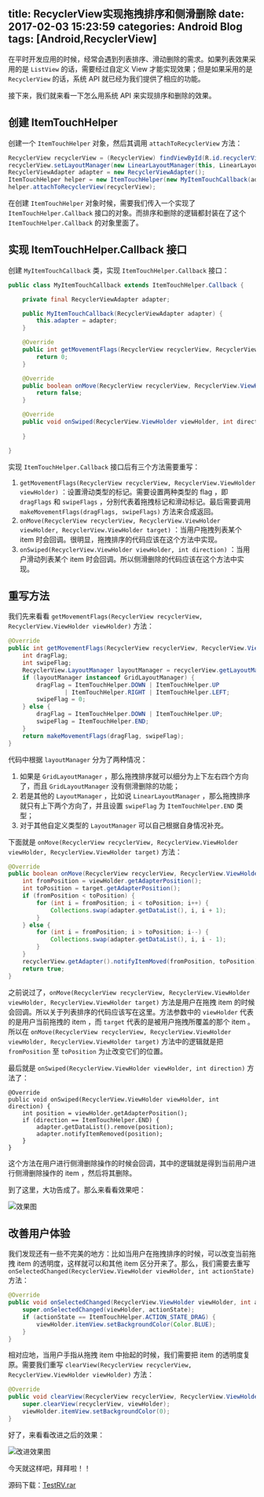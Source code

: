 title: RecyclerView实现拖拽排序和侧滑删除
date: 2017-02-03 15:23:59
categories: Android Blog
tags: [Android,RecyclerView]
---
在平时开发应用的时候，经常会遇到列表排序、滑动删除的需求。如果列表效果采用的是 `ListView` 的话，需要经过自定义 View 才能实现效果；但是如果采用的是 `RecyclerView` 的话，系统 API 就已经为我们提供了相应的功能。

接下来，我们就来看一下怎么用系统 API 来实现排序和删除的效果。

创建 ItemTouchHelper
--------------------
创建一个 `ItemTouchHelper` 对象，然后其调用 `attachToRecyclerView` 方法：

``` java
RecyclerView recyclerView = (RecyclerView) findViewById(R.id.recyclerView);
recyclerView.setLayoutManager(new LinearLayoutManager(this, LinearLayoutManager.VERTICAL, false));
RecyclerViewAdapter adapter = new RecyclerViewAdapter();
ItemTouchHelper helper = new ItemTouchHelper(new MyItemTouchCallback(adapter));
helper.attachToRecyclerView(recyclerView);
```

在创建 `ItemTouchHelper` 对象时候，需要我们传入一个实现了 `ItemTouchHelper.Callback` 接口的对象。而排序和删除的逻辑都封装在了这个 `ItemTouchHelper.Callback` 的对象里面了。

实现 ItemTouchHelper.Callback 接口
---------------------------------
创建 `MyItemTouchCallback` 类，实现 `ItemTouchHelper.Callback` 接口：

``` java
public class MyItemTouchCallback extends ItemTouchHelper.Callback {

    private final RecyclerViewAdapter adapter;

    public MyItemTouchCallback(RecyclerViewAdapter adapter) {
        this.adapter = adapter;
    }

    @Override
    public int getMovementFlags(RecyclerView recyclerView, RecyclerView.ViewHolder viewHolder) {
        return 0;
    }

    @Override
    public boolean onMove(RecyclerView recyclerView, RecyclerView.ViewHolder viewHolder, RecyclerView.ViewHolder target) {
        return false;
    }

    @Override
    public void onSwiped(RecyclerView.ViewHolder viewHolder, int direction) {
        
    }

}
```

实现 `ItemTouchHelper.Callback` 接口后有三个方法需要重写：

1. `getMovementFlags(RecyclerView recyclerView, RecyclerView.ViewHolder viewHolder)` ：设置滑动类型的标记。需要设置两种类型的 flag ，即 `dragFlags` 和 `swipeFlags` ，分别代表着拖拽标记和滑动标记。最后需要调用 `makeMovementFlags(dragFlags, swipeFlags)` 方法来合成返回。
2. `onMove(RecyclerView recyclerView, RecyclerView.ViewHolder viewHolder, RecyclerView.ViewHolder target)` ：当用户拖拽列表某个 item 时会回调。很明显，拖拽排序的代码应该在这个方法中实现。
3.  `onSwiped(RecyclerView.ViewHolder viewHolder, int direction)` ：当用户滑动列表某个 item 时会回调。所以侧滑删除的代码应该在这个方法中实现。

重写方法
-------
我们先来看看 `getMovementFlags(RecyclerView recyclerView, RecyclerView.ViewHolder viewHolder)` 方法：

``` java
@Override
public int getMovementFlags(RecyclerView recyclerView, RecyclerView.ViewHolder viewHolder) {
    int dragFlag;
    int swipeFlag;
    RecyclerView.LayoutManager layoutManager = recyclerView.getLayoutManager();
    if (layoutManager instanceof GridLayoutManager) {
        dragFlag = ItemTouchHelper.DOWN | ItemTouchHelper.UP
                | ItemTouchHelper.RIGHT | ItemTouchHelper.LEFT;
        swipeFlag = 0;
    } else {
        dragFlag = ItemTouchHelper.DOWN | ItemTouchHelper.UP;
        swipeFlag = ItemTouchHelper.END;
    }
    return makeMovementFlags(dragFlag, swipeFlag);
}
```

代码中根据 `layoutManager` 分为了两种情况：

1. 如果是 `GridLayoutManager` ，那么拖拽排序就可以细分为上下左右四个方向了，而且 `GridLayoutManager` 没有侧滑删除的功能；
2. 若是其他的 `LayoutManager` ，比如说 `LinearLayoutManager` ，那么拖拽排序就只有上下两个方向了，并且设置 `swipeFlag` 为 `ItemTouchHelper.END` 类型；
3. 对于其他自定义类型的 `LayoutManager` 可以自己根据自身情况补充。

下面就是 `onMove(RecyclerView recyclerView, RecyclerView.ViewHolder viewHolder, RecyclerView.ViewHolder target)` 方法：

``` java
@Override
public boolean onMove(RecyclerView recyclerView, RecyclerView.ViewHolder viewHolder, RecyclerView.ViewHolder target) {
    int fromPosition = viewHolder.getAdapterPosition();
    int toPosition = target.getAdapterPosition();
    if (fromPosition < toPosition) {
        for (int i = fromPosition; i < toPosition; i++) {
            Collections.swap(adapter.getDataList(), i, i + 1);
        }
    } else {
        for (int i = fromPosition; i > toPosition; i--) {
            Collections.swap(adapter.getDataList(), i, i - 1);
        }
    }
    recyclerView.getAdapter().notifyItemMoved(fromPosition, toPosition);
    return true;
}
```

之前说过了，`onMove(RecyclerView recyclerView, RecyclerView.ViewHolder viewHolder, RecyclerView.ViewHolder target)` 方法是用户在拖拽 item 的时候会回调。所以关于列表排序的代码应该写在这里。方法参数中的 `viewHolder` 代表的是用户当前拖拽的 item ，而 `target` 代表的是被用户拖拽所覆盖的那个 item 。所以在 `onMove(RecyclerView recyclerView, RecyclerView.ViewHolder viewHolder, RecyclerView.ViewHolder target)` 方法中的逻辑就是把 `fromPosition` 至 `toPosition` 为止改变它们的位置。

最后就是 `onSwiped(RecyclerView.ViewHolder viewHolder, int direction)` 方法了：

```
@Override
public void onSwiped(RecyclerView.ViewHolder viewHolder, int direction) {
    int position = viewHolder.getAdapterPosition();
    if (direction == ItemTouchHelper.END) {
        adapter.getDataList().remove(position);
        adapter.notifyItemRemoved(position);
    }
}
```

这个方法在用户进行侧滑删除操作的时候会回调，其中的逻辑就是得到当前用户进行侧滑删除操作的 item ，然后将其删除。

到了这里，大功告成了。那么来看看效果吧：

![效果图](http://ofyt9w4c2.bkt.clouddn.com/20170206/20170206222813.gif)

改善用户体验
-----------
我们发现还有一些不完美的地方：比如当用户在拖拽排序的时候，可以改变当前拖拽 item 的透明度，这样就可以和其他 item 区分开来了。那么，我们需要去重写 `onSelectedChanged(RecyclerView.ViewHolder viewHolder, int actionState)` 方法：

``` java
@Override
public void onSelectedChanged(RecyclerView.ViewHolder viewHolder, int actionState) {
    super.onSelectedChanged(viewHolder, actionState);
    if (actionState == ItemTouchHelper.ACTION_STATE_DRAG) {
        viewHolder.itemView.setBackgroundColor(Color.BLUE);
    }
}
```

相对应地，当用户手指从拖拽 item 中抬起的时候，我们需要把 item 的透明度复原。需要我们重写 `clearView(RecyclerView recyclerView, RecyclerView.ViewHolder viewHolder)` 方法：

``` java
@Override
public void clearView(RecyclerView recyclerView, RecyclerView.ViewHolder viewHolder) {
    super.clearView(recyclerView, viewHolder);
    viewHolder.itemView.setBackgroundColor(0);
}
```

好了，来看看改进之后的效果：

![改进效果图](http://ofyt9w4c2.bkt.clouddn.com/20170206/20170203223341.gif)

今天就这样吧，拜拜啦！！

源码下载：[TestRV.rar](http://ofytl4mzu.bkt.clouddn.com/20170206/TestRV.rar)